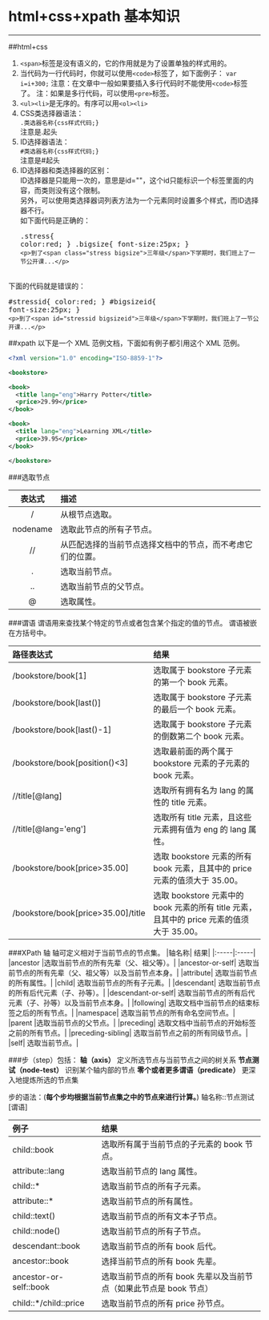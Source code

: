 # html+css+xpath 基本知识

---
##html+css
1. `<span>`标签是没有语义的，它的作用就是为了设置单独的样式用的。
2. 当代码为一行代码时，你就可以使用`<code>`标签了，如下面例子：
<code>var i=i+300;</code>
注意：在文章中一般如果要插入多行代码时不能使用`<code>`标签了。
注：如果是多行代码，可以使用`<pre>`标签。
3. `<ul><li>`是无序的。有序可以用`<ol><li>`
4. CSS类选择器语法：<br /><code>.类选器名称{css样式代码;}</code><br />注意是.起头
5. ID选择器语法：<br /><code>#类选器名称{css样式代码;}</code><br />注意是#起头
6. ID选择器和类选择器的区别：<br />ID选择器是只能用一次的，意思是id=""，这个id只能标识一个标签里面的内容，而类则没有这个限制。<br />另外，可以使用类选择器词列表方法为一个元素同时设置多个样式，而ID选择器不行。<br />如下面代码是正确的：<pre>.stress{
    color:red;
}
.bigsize{
    font-size:25px;
}
`<p>到了<span class="stress bigsize">三年级</span>下学期时，我们班上了一节公开课...</p>`</pre>

<br />下面的代码就是错误的：<pre>#stressid{
    color:red;
}
\#bigsizeid{
    font-size:25px;
}
`<p>到了<span id="stressid bigsizeid">三年级</span>下学期时，我们班上了一节公开课...</p>` </pre>

##xpath
以下是一个 XML 范例文档，下面如有例子都引用这个 XML 范例。
```xml
<?xml version="1.0" encoding="ISO-8859-1"?>

<bookstore>

<book>
  <title lang="eng">Harry Potter</title>
  <price>29.99</price>
</book>

<book>
  <title lang="eng">Learning XML</title>
  <price>39.95</price>
</book>

</bookstore>
```
###选取节点

| 表达式   |          描述          |
|:------:|         :-----            |
|/       |从根节点选取。|
|nodename|选取此节点的所有子节点。|
|//|从匹配选择的当前节点选择文档中的节点，而不考虑它们的位置。|
|.|选取当前节点。|
|..|选取当前节点的父节点。|
|@|选取属性。|

###谓语
谓语用来查找某个特定的节点或者包含某个指定的值的节点。
谓语被嵌在方括号中。


| 路径表达式   | 结果      |
| :-------| :-----|
|/bookstore/book[1]|选取属于 bookstore 子元素的第一个 book 元素。|
|/bookstore/book[last()]|	选取属于 bookstore 子元素的最后一个 book 元素。|
|/bookstore/book[last()-1]|	选取属于 bookstore 子元素的倒数第二个 book 元素。|
|/bookstore/book[position()<3]|	选取最前面的两个属于 bookstore 元素的子元素的 book 元素。|
|//title[@lang]	|选取所有拥有名为 lang 的属性的 title 元素。|
|//title[@lang='eng']|	选取所有 title 元素，且这些元素拥有值为 eng 的 lang 属性。|
|/bookstore/book[price>35.00]|	选取 bookstore 元素的所有 book 元素，且其中的 price 元素的值须大于 35.00。|
|/bookstore/book[price>35.00]/title	|选取 bookstore 元素中的 book 元素的所有 title 元素，且其中的 price 元素的值须大于 35.00。|

###XPath 轴
轴可定义相对于当前节点的节点集。
|轴名称|	结果|
|:-----|:-----|
|ancestor	|选取当前节点的所有先辈（父、祖父等）。|
|ancestor-or-self|	选取当前节点的所有先辈（父、祖父等）以及当前节点本身。|
|attribute|	选取当前节点的所有属性。|
|child|	选取当前节点的所有子元素。|
|descendant|	选取当前节点的所有后代元素（子、孙等）。|
|descendant-or-self|	选取当前节点的所有后代元素（子、孙等）以及当前节点本身。|
|following|	选取文档中当前节点的结束标签之后的所有节点。|
|namespace|	选取当前节点的所有命名空间节点。|
|parent	|选取当前节点的父节点。|
|preceding|	选取文档中当前节点的开始标签之前的所有节点。|
|preceding-sibling|	选取当前节点之前的所有同级节点。|
|self|	选取当前节点。|


###步（step）包括：
**轴（axis）**
定义所选节点与当前节点之间的树关系
**节点测试（node-test）**
识别某个轴内部的节点
**零个或者更多谓语（predicate）**
更深入地提炼所选的节点集

步的语法：(**每个步均根据当前节点集之中的节点来进行计算。**)
轴名称::节点测试[谓语]

|例子|	结果|
|:---|:-----|
|child::book|	选取所有属于当前节点的子元素的 book 节点。|
|attribute::lang|	选取当前节点的 lang 属性。|
|child::*	|选取当前节点的所有子元素。|
|attribute::*	|选取当前节点的所有属性。|
|child::text()	|选取当前节点的所有文本子节点。|
|child::node()	|选取当前节点的所有子节点。|
|descendant::book	|选取当前节点的所有 book 后代。|
|ancestor::book	|选择当前节点的所有 book 先辈。|
|ancestor-or-self::book|	选取当前节点的所有 book 先辈以及当前节点（如果此节点是 book 节点）|
|child::*/child::price	|选取当前节点的所有 price 孙节点。|

